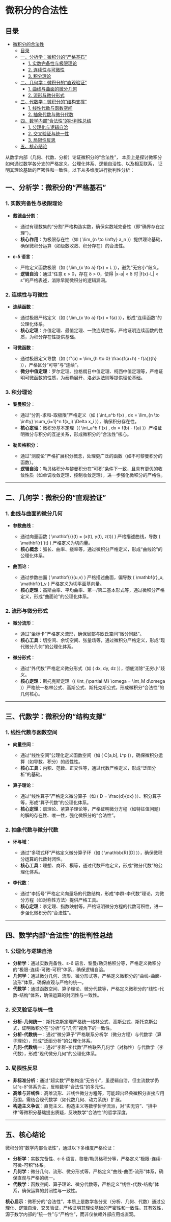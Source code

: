 # 微积分的合法性

## 目录

- [微积分的合法性](#微积分的合法性)
  - [目录](#目录)
  - [一、分析学：微积分的“严格基石”](#一分析学微积分的严格基石)
    - [1. 实数完备性与极限理论](#1-实数完备性与极限理论)
    - [2. 连续性与可微性](#2-连续性与可微性)
    - [3. 积分理论](#3-积分理论)
  - [二、几何学：微积分的“直观验证”](#二几何学微积分的直观验证)
    - [1. 曲线与曲面的微分几何](#1-曲线与曲面的微分几何)
    - [2. 流形与微分形式](#2-流形与微分形式)
  - [三、代数学：微积分的“结构支撑”](#三代数学微积分的结构支撑)
    - [1. 线性代数与函数空间](#1-线性代数与函数空间)
    - [2. 抽象代数与微分代数](#2-抽象代数与微分代数)
  - [四、数学内部“合法性”的批判性总结](#四数学内部合法性的批判性总结)
    - [1. 公理化与逻辑自洽](#1-公理化与逻辑自洽)
    - [2. 交叉验证与统一性](#2-交叉验证与统一性)
    - [3. 局限性反思](#3-局限性反思)
  - [五、核心结论](#五核心结论)

从数学内部（几何、代数、分析）论证微积分的“合法性”，
本质上是探讨微积分如何通过数学各分支的严格定义、公理化体系、逻辑自洽性、以及相互联系，
证明其理论基础的严密性和一致性。以下从多维度进行批判性分析：

## 一、分析学：微积分的“严格基石”

### 1. 实数完备性与极限理论

- **戴德金分割**：  
  - 通过有理数集的“分割”严格构造实数，确保实数域完备性（即“确界存在定理”）。  
  - **核心作用**：为极限存在性（如 \( \lim_{n \to \infty} a_n \)）提供理论基础，确保微积分运算（如级数收敛、积分存在）的合法性。

- **ε-δ 语言**：  
  - 严格定义函数极限（如 \( \lim_{x \to a} f(x) = L \)），避免“无穷小”歧义。  
  - **逻辑自洽**：通过“任意 ε > 0，存在 δ > 0，使得 |x-a| < δ 时 |f(x)-L| < ε”的严格表述，消除早期微积分的逻辑漏洞。

### 2. 连续性与可微性

- **连续函数**：  
  - 通过极限严格定义（如 \( \lim_{x \to a} f(x) = f(a) \)），形成“连续函数”的公理化体系。  
  - **核心定理**：介值定理、最值定理、一致连续性等，严格证明连续函数的性质，为积分存在性提供基础。

- **可微函数**：  
  - 通过极限定义导数（如 \( f'(a) = \lim_{h \to 0} \frac{f(a+h) - f(a)}{h} \)），严格区分“可导”与“连续”。  
  - **微分中值定理**：罗尔定理、拉格朗日中值定理、柯西中值定理等，严格证明可微函数的性质，为泰勒展开、洛必达法则等提供理论基础。

### 3. 积分理论

- **黎曼积分**：  
  - 通过“分割-求和-取极限”严格定义（如 \( \int_a^b f(x) \, dx = \lim_{n \to \infty} \sum_{i=1}^n f(x_i) \Delta x_i \)），确保积分存在性。  
  - **核心定理**：微积分基本定理（\( \int_a^b f'(x) \, dx = f(b) - f(a) \)）严格证明微分与积分的互逆关系，形成微积分的“合法性”核心。

- **勒贝格积分**：  
  - 通过“测度论”严格扩展积分概念，处理更广泛的函数（如不可黎曼积分的函数）。  
  - **逻辑自洽**：勒贝格积分与黎曼积分在“可积”条件下一致，且具有更优的收敛性质（如单调收敛定理、控制收敛定理），进一步强化微积分的严格性。

---

## 二、几何学：微积分的“直观验证”

### 1. 曲线与曲面的微分几何

- **参数曲线**：  
  - 通过向量函数 \( \mathbf{r}(t) = (x(t), y(t), z(t)) \) 严格描述曲线，导数 \( \mathbf{r}'(t) \) 严格定义为切向量。  
  - **核心概念**：弧长、曲率、挠率等，通过微积分严格定义，形成“曲线论”的公理化体系。

- **曲面论**：  
  - 通过参数曲面 \( \mathbf{r}(u,v) \) 严格描述曲面，偏导数 \( \mathbf{r}_u, \mathbf{r}_v \) 严格定义为切平面基向量。  
  - **核心定理**：高斯曲率、平均曲率、第一/第二基本形式等，通过微积分严格定义，形成“曲面论”的公理化体系。

### 2. 流形与微分形式

- **微分流形**：  
  - 通过“坐标卡”严格定义流形，确保局部与欧氏空间“微分同胚”。  
  - **核心工具**：切空间、余切空间、张量场等，通过微积分严格定义，形成“现代微分几何”的公理化体系。

- **微分形式**：  
  - 通过“外代数”严格定义微分形式（如 \( dx, dy, dz \)），彻底消除“无穷小”歧义。  
  - **核心定理**：斯托克斯定理（\( \int_{\partial M} \omega = \int_M d\omega \)）严格统一格林公式、高斯公式、斯托克斯公式，形成微积分“合法性”的几何核心。

---

## 三、代数学：微积分的“结构支撑”

### 1. 线性代数与函数空间

- **向量空间**：  
  - 通过“线性空间”公理化定义函数空间（如 \( C[a,b], L^p \)），确保微积分运算（如导数、积分）的线性性。  
  - **核心工具**：内积、范数、正交性等，通过代数严格定义，形成“泛函分析”的基础。

- **算子理论**：  
  - 通过“线性算子”严格定义微分算子（如 \( D = \frac{d}{dx} \)）、积分算子等，形成“算子代数”的公理化体系。  
  - **核心定理**：谱理论、紧算子理论等，严格证明微分方程（如特征值问题）的解的存在性、唯一性，强化微积分的“合法性”。

### 2. 抽象代数与微分代数

- **环与域**：  
  - 通过“多项式环”严格定义微分算子环（如 \( \mathbb{R}[D] \)），确保微积分运算的代数封闭性。  
  - **核心工具**：理想、商环、模等，通过代数严格定义，形成“微分代数”的公理化体系。

- **李代数**：  
  - 通过“李括号”严格定义向量场的代数结构，形成“李群-李代数”理论，为微分方程（如对称性方法）提供严格工具。  
  - **核心定理**：李定理、指数映射等，严格证明微分方程的代数可积性，进一步强化微积分的“合法性”。

---

## 四、数学内部“合法性”的批判性总结

### 1. 公理化与逻辑自洽

- **分析学**：通过实数完备性、ε-δ 语言、黎曼/勒贝格积分等，严格定义微积分的“极限-连续-可微-可积”体系，确保逻辑自洽。  
- **几何学**：通过微分几何、流形、微分形式等，严格定义微积分的“曲线-曲面-流形”体系，确保直观与严格的统一。  
- **代数学**：通过函数空间、算子理论、微分代数等，严格定义微积分的“线性-代数-结构”体系，确保运算的封闭性与一致性。

### 2. 交叉验证与统一性

- **分析-几何统一**：斯托克斯定理严格统一格林公式、高斯公式、斯托克斯公式，证明微积分在“分析”与“几何”视角下的一致性。  
- **分析-代数统一**：通过“微分算子”严格联系分析学（微分方程）与代数学（算子理论），形成“泛函分析”的公理化体系。  
- **几何-代数统一**：通过“李群-李代数”严格联系几何学（对称性）与代数学（李代数），形成“现代微分几何”的公理化体系。

### 3. 局限性反思

- **非标准分析**：通过“超实数”严格构造“无穷小”，虽逻辑自洽，但主流数学仍以“ε-δ”体系为主，反映数学“合法性”的多元性。  
- **高维与非线性**：高维流形、非线性微分方程等，可能超出经典微积分直接应用范围，需结合现代数学（如代数几何、动力系统）扩展。  
- **构造主义争议**：直觉主义、构造主义等数学哲学流派，对“实无穷”、“排中律”等微积分基础提出质疑，反映数学“合法性”的哲学深度。

---

## 五、核心结论

微积分的“数学内部合法性”，通过以下多维度严格论证：  

- **分析学**：实数完备性、ε-δ 语言、黎曼/勒贝格积分等，严格定义“极限-连续-可微-可积”体系。  
- **几何学**：微分几何、流形、微分形式等，严格定义“曲线-曲面-流形”体系，确保直观与严格的统一。  
- **代数学**：函数空间、算子理论、微分代数等，严格定义“线性-代数-结构”体系，确保运算的封闭性与一致性。  

**核心启示**：微积分的“合法性”，本质上是数学各分支（分析、几何、代数）通过公理化、逻辑自洽、交叉验证，严格证明其理论基础的严密性和一致性。其有效性，源于数学内部的“统一性”与“严格性”，而非仅依赖外部应用或直观。
